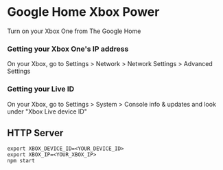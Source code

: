 # Google Home Xbox Power

Turn on your Xbox One from The Google Home

### Getting your Xbox One's IP address

On your Xbox, go to Settings > Network > Network Settings > Advanced Settings

### Getting your Live ID

On your Xbox, go to Settings > System > Console info & updates and look under "Xbox Live device ID"

## HTTP Server

```
export XBOX_DEVICE_ID=<YOUR_DEVICE_ID>
export XBOX_IP=<YOUR_XBOX_IP>
npm start
```

